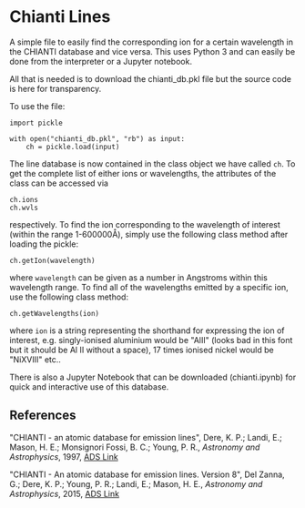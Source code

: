 # Chianti Lines
A simple file to easily find the corresponding ion for a certain wavelength in the CHIANTI database and vice versa. This uses Python 3 and can easily be done from the interpreter or a Jupyter notebook.

All that is needed is to download the chianti_db.pkl file but the source code is here for transparency.

To use the file:

```
import pickle

with open("chianti_db.pkl", "rb") as input:
    ch = pickle.load(input)
```

The line database is now contained in the class object we have called ```ch```. To get the complete list of either ions or wavelengths, the attributes of the class can be accessed via

```
ch.ions
ch.wvls
```

respectively. To find the ion corresponding to the wavelength of interest (within the range 1-600000&#8491;), simply use the following class method after loading the pickle:

```
ch.getIon(wavelength)
```

where ```wavelength``` can be given as a number in Angstroms within this wavelength range. To find all of the wavelengths emitted by a specific ion, use the following class method:

```
ch.getWavelengths(ion)
```

where ```ion``` is a string representing the shorthand for expressing the ion of interest, e.g. singly-ionised aluminium would be "AlII" (looks bad in this font but it should be Al II without a space), 17 times ionised nickel would be "NiXVIII" etc..

There is also a Jupyter Notebook that can be downloaded (chianti.ipynb) for quick and interactive use of this database.

## References
"CHIANTI - an atomic database for emission lines", Dere, K. P.; Landi, E.; Mason, H. E.; Monsignori Fossi, B. C.; Young, P. R., *Astronomy and Astrophysics*, 1997, [ADS Link](http://adsabs.harvard.edu/cgi-bin/nph-bib_query?bibcode=1997A%26AS..125..149D&db_key=AST&high=32ac1ec07715657)

"CHIANTI - An atomic database for emission lines. Version 8", Del Zanna, G.; Dere, K. P.; Young, P. R.; Landi, E.; Mason, H. E., *Astronomy and Astrophysics*, 2015, [ADS Link](http://adsabs.harvard.edu/abs/2015A%26A...582A..56D)
